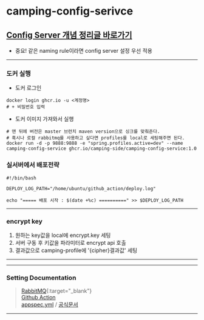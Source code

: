 # camping-config-serivce

[Config Server 개념 정리글 바로가기](https://song8420.tistory.com/422)
---
* 중요! 같은 naming rule이라면 config server 설정 우선 적용

---

### 도커 실행
* 도커 로그인
```shell
docker login ghcr.io -u <계정명>
# + 비밀번호 입력
```

* 도커 이미지 가져와서 실행
```shell
# 맨 뒤에 버전은 master 브런치 maven version으로 싱크를 맞춰준다. 
# 혹시나 로컬 rabbitmq를 사용하고 싶다면 profiles를 local로 세팅해주면 된다.
docker run -d -p 9888:9888 -e "spring.profiles.active=dev" --name camping-config-service ghcr.io/camping-side/camping-config-service:1.0
```

### 실서버에서 배포전략
```shell
#!/bin/bash

DEPLOY_LOG_PATH="/home/ubuntu/github_action/deploy.log"

echo "===== 배포 시작 : $(date +%c) ==========" >> $DEPLOY_LOG_PATH

```

---

### encrypt key
1. 원하는 key값을 local에 encrypt.key 세팅
2. 서버 구동 후 키값을 파라미터로 encrypt api 호출
3. 결과값으로 camping-profile에 '{cipher}결과값' 세팅

---


---
### Setting Documentation
> [RabbitMQ](./setting-doc/rabbitmq){:target="_blank"} <br>
> [Github Action](./.github/workflows/deploy.yaml) <br>
> [appspec.yml](./scripts/appspec.yml) / [공식문서](https://docs.aws.amazon.com/ko_kr/codedeploy/latest/userguide/reference-appspec-file.html)
> 
> 

---